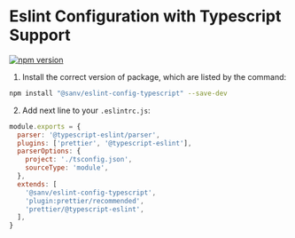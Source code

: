 # Eslint Configuration with Typescript Support

[![npm version](https://badge.fury.io/js/%40sanv%2Feslint-config-typescript.svg)](https://badge.fury.io/js/%40sanv%2Feslint-config-typescript)

1. Install the correct version of package, which are listed by the command:

```bash
npm install "@sanv/eslint-config-typescript" --save-dev
```

2. Add next line to your `.eslintrc.js`:

```js
module.exports = {
  parser: '@typescript-eslint/parser',
  plugins: ['prettier', '@typescript-eslint'],
  parserOptions: {
    project: './tsconfig.json',
    sourceType: 'module',
  },
  extends: [
    '@sanv/eslint-config-typescript',
    'plugin:prettier/recommended',
    'prettier/@typescript-eslint',
  ],
}
```
